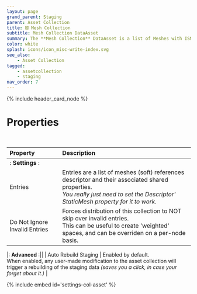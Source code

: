 ```yaml
---
layout: page
grand_parent: Staging
parent: Asset Collection
title: 🝱 Mesh Collection
subtitle: Mesh Collection DataAsset
summary: The **Mesh Collection** DataAsset is a list of Meshes with ISM/HISM Descriptors, that comes with all the Asset Collection goodies.
color: white
splash: icons/icon_misc-write-index.svg
see_also: 
    - Asset Collection
tagged: 
    - assetcollection
    - staging
nav_order: 7
---
```


{% include header_card_node %}

# Properties
<br>

| Property       | Description          |
|:-------------|:------------------|
|: **Settings** :||
| Entries           | Entries are a list of meshes (soft) references descriptor and their associated shared properties.<br>*You really just need to set the Descriptor' StaticMesh property for it to work.* |
| Do Not Ignore Invalid Entries          | Forces distribution of this collection to NOT skip over invalid entries.<br>This can be useful to create 'weighted' spaces, and can be overriden on a per-node basis. |

|: **Advanced** :||
| Auto Rebuild Staging           | Enabled by default.<br>When enabled, any user-made modification to the asset collection will trigger a rebuilding of the staging data *(saves you a click, in case your forget about it.)* |

{% include embed id='settings-col-asset' %}